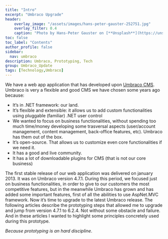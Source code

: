 ```yaml
---
title: "Intro"
excerpt: "Umbraco Upgrade"
header:
    overlay_image: "/assets/images/hans-peter-gauster-252751.jpg"
    overlay_filter: 0.4
    caption: "Photo by Hans-Peter Gauster on [**Unsplash**](https://unsplash.com/photos/3y1zF4hIPCg)"
toc: false
toc_label: "Contents"
author_profile: false
sidebar:
  nav: umbraco
description: Umbraco, Prototyping, Tech
group: Umbraco_Update
tags: [Technology,Umbraco]
---
```


We have a web app application that has developed upon <a href="https://umbraco.com/products/umbraco-cms" target="_blank">Umbraco CMS</a>. Umbraco is very a flexible and good CMS we have chosen some years ago because:

-	It’s in .NET framework: our land.
-	It’s flexible and extensible: it allows us to add custom functionalities using pluggable (familiar) .NET user control
-	We wanted to focus on business functionalities, without spending too much time/money developing some trasversal aspects (user/account management, content management, back-office features, etc). Umbraco has them out of the box.
-	It’s open-source. That allows us to customize even core functionalities if we need it.
-	It has a good and live community.
-	It has a lot of downloadable plugins for CMS (that is not our core business)

The first stable release of our web application was delivered on january 2013. It was on Umbraco version 4.7.1.
During this period, we focused just on business functionalities, in order to give to our customers the most competitive features, but in the meanwhile Umbraco has grown and has added some important features, first of all the abilities to use AspNet.MVC framework.
Now it’s time to upgrade to the latest Umbraco release.
The following articles describe the prototyping steps that allowed me to upgrade and jump from version 4.7.1 to 6.2.4.
Not without some obstacle and failure.
And in these articles I wanted to highlight some principles concretely used during this prototype. 

_Because prototyping is an hard discipline_.
